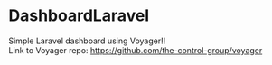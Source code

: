 # DashboardLaravel
Simple Laravel dashboard using Voyager!!  
Link to Voyager repo: https://github.com/the-control-group/voyager
